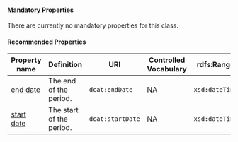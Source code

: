 #### Mandatory Properties

There are currently no mandatory properties for this class.

#### Recommended Properties 

<table>
  <thead>
    <tr>
      <th>Property name</th>
      <th>Definition</th>
      <th>URI</th>
      <th>Controlled Vocabulary</th>
      <th>rdfs:Range</th>
      <th>Usage Note</th>
      <th>Cardinality</th>
    </tr>
  </thead>
  <tbody>
    <tr>
      <td><a href="https://semiceu.github.io/DCAT-AP/releases/3.0.0/#Periodoftime.enddate">end date</a></td>
      <td>The end of the period.</td>
      <td><code>dcat:endDate</code></td>
      <td>NA</td>
      <td><code>xsd:dateTime</code></td>
      <td>NA</td>
      <td>0..1</td>
    </tr>
    <tr>
      <td><a href="https://semiceu.github.io/DCAT-AP/releases/3.0.0/#Periodoftime.startdate">start date</a></td>
      <td>The start of the period.</td>
      <td><code>dcat:startDate</code></td>
      <td>NA</td>
      <td><code>xsd:dateTime</code></td>
      <td>NA</td>
      <td>0..1</td>
    </tr>
  </tbody>
</table>
